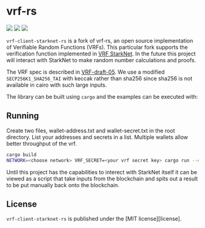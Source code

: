 # vrf-rs
[![](https://img.shields.io/crates/v/vrf.svg)](https://crates.io/crates/vrf) [![](https://docs.rs/vrf/badge.svg)](https://docs.rs/vrf) [![](https://github.com/witnet/vrf-rs/actions/workflows/rust.yml/badge.svg)](https://github.com/witnet/vrf-rs/actions/workflows/rust.yml)

`vrf-client-starknet-rs` is a fork of vrf-rs, an open source implementation of Verifiable Random Functions (VRFs). This particular fork supports the verification function implemented in [VRF StarkNet](https://github.com/0xNonCents/VRF-StarkNet). In the future this project will interact with StarkNet to make random number calculations and proofs.

The VRF spec is described in [VRF-draft-05](https://tools.ietf.org/pdf/draft-irtf-cfrg-vrf-05). We use a modified `SECP256K1_SHA256_TAI` with keccak rather than sha256 since sha256 is not available in cairo with such large inputs.

The library can be built using `cargo` and the examples can be executed with:

## Running 

Create two files, wallet-address.txt and wallet-secret.txt in the root directory. List your addresses and secrets in a list. Multiple wallets allow better throughput of the vrf.

```bash
cargo build
NETWORK=<choose network> VRF_SECRET=<your vrf secret key> cargo run --example client
```
Until this project has the capabilities to interect with StarkNet itself it can be viewed as a script that take inputs from the blockchain and spits out a result to be put manually back onto the blockchain.

## License

`vrf-client-starknet-rs` is published under the [MIT license][license].

